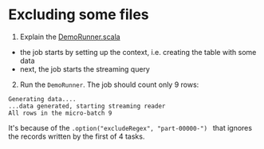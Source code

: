 # Excluding some files

1. Explain the [DemoRunner.scala](DemoRunner.scala)
* the job starts by setting up the context, i.e. creating the table with some data
* next, the job starts the streaming query
2. Run the `DemoRunner`. The job should count only 9 rows:
```
Generating data....
...data generated, starting streaming reader
All rows in the micro-batch 9
```

It's because of the `.option("excludeRegex", "part-00000-") ` that ignores the records written 
by the first of 4 tasks.